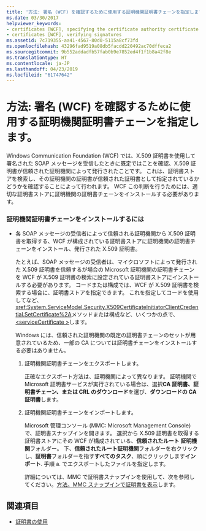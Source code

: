 ```yaml
---
title: '方法: 署名 (WCF) を確認するために使用する証明機関証明書チェーンを指定します。'
ms.date: 03/30/2017
helpviewer_keywords:
- certificates [WCF], specifying the certificate authority certificate chain
- certificates [WCF], verifying signatures
ms.assetid: 7c719355-aa41-4567-80d0-5115a8cf73fd
ms.openlocfilehash: 43296fad9519a08db5facdd220492ac70dffeca2
ms.sourcegitcommit: 9b552addadfb57fab0b9e7852ed4f1f1b8a42f8e
ms.translationtype: HT
ms.contentlocale: ja-JP
ms.lasthandoff: 04/23/2019
ms.locfileid: "61747642"
---
```

# <a name="how-to-specify-the-certificate-authority-certificate-chain-used-to-verify-signatures-wcf"></a>方法: 署名 (WCF) を確認するために使用する証明機関証明書チェーンを指定します。
Windows Communication Foundation (WCF) では、X.509 証明書を使用して署名された SOAP メッセージを受信したときに既定ではことを確認、X.509 証明書が信頼された証明機関によって発行されたことです。 これは、証明書ストアを検索し、その証明機関の証明書が信頼された証明書として指定されているかどうかを確認することによって行われます。 WCF この判断を行うためには、適切な証明書ストアに証明機関の証明書チェーンをインストールする必要があります。  
  
### <a name="to-install-a-certification-authority-certificate-chain"></a>証明機関証明書チェーンをインストールするには  
  
- 各 SOAP メッセージの受信者によって信頼される証明機関から X.509 証明書を取得する、WCF が構成されている証明書ストアに証明機関の証明書チェーンをインストール、発行された X.509 証明書。  
  
     たとえば、SOAP メッセージの受信者は、マイクロソフトによって発行された X.509 証明書を信頼するが場合の Microsoft 証明機関の証明書チェーンを WCF が X.509 証明書の検索に設定されている証明書ストアにインストールする必要があります。 コードまたは構成では、WCF が X.509 証明書を検索する場合に、証明書ストアを指定できます。 これを指定してコードを使用してなど、<xref:System.ServiceModel.Security.X509CertificateInitiatorClientCredential.SetCertificate%2A>メソッドまたは構成など、いくつかの点で、 [ \<serviceCertificate >](../../../../docs/framework/configure-apps/file-schema/wcf/servicecertificate-of-clientcredentials-element.md)します。  
  
     Windows には、信頼された証明機関の既定の証明書チェーンのセットが用意されているため、一部の CA については証明書チェーンをインストールする必要はありません。  
  
    1. 証明機関証明書チェーンをエクスポートします。  
  
         正確なエクスポート方法は、証明機関によって異なります。 証明機関で Microsoft 証明書サービスが実行されている場合は、選択**CA 証明書、証明書チェーン、または CRL のダウンロード**を選び、**ダウンロードの CA 証明書**します。  
  
    2. 証明機関証明書チェーンをインポートします。  
  
         Microsoft 管理コンソール (MMC: Microsoft Management Console) で、証明書スナップインを開きます。 選択から X.509 証明書を取得する証明書ストアにその WCF が構成されている、**信頼されたルート** **証明機関**フォルダー。 下、**信頼されたルート証明機関**フォルダーを右クリックし、**証明書**フォルダーを指す**すべてのタスク**、順にクリックします**インポート**. 手順 a. でエクスポートしたファイルを指定します。  
  
         詳細については、MMC で証明書スナップインを使用して、次を参照してください。[方法。MMC スナップインで証明書を表示](../../../../docs/framework/wcf/feature-details/how-to-view-certificates-with-the-mmc-snap-in.md)します。  
  
## <a name="see-also"></a>関連項目

- [証明書の使用](../../../../docs/framework/wcf/feature-details/working-with-certificates.md)
